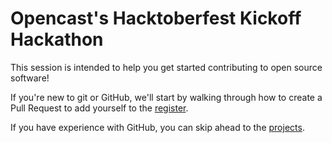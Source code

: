 # Opencast's Hacktoberfest Kickoff Hackathon

This session is intended to help you get started contributing to open source software!

If you're new to git or GitHub, we'll start by walking through how to create a Pull Request to add yourself to the [register](./REGISTER.md).

If you have experience with GitHub, you can skip ahead to the [projects](./PROJECTS.md).